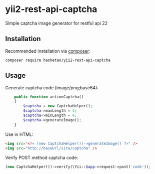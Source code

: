 # yii2-rest-api-captcha
Simple captcha image generator for restful api 22

## Installation

Recommended installation via [composer](http://getcomposer.org/download/):

```
composer require haohetao/yii2-rest-api-captcha
```

## Usage

Generate captcha code (image/png;base64):

```php
    public function actionCaptcha()
    {
        $captcha = new CaptchaHelper();
        $captcha->maxLength = 4;
        $captcha->minLength = 4;
        $captcha->generateImage();
    }
```

Use in HTML:

```html
<img src="<?= (new CaptchaHelper())->generateImage() ?>" />
<img src="http://baseUrl/site/captcha" />
```
Verify POST method captcha code:

```php
(new CaptchaHelper())->verify(\Yii::$app->request->post('code'));
```

